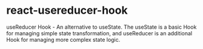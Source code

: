 # react-usereducer-hook
useReducer Hook - An alternative to useState. The useState is a basic Hook for managing simple state transformation, and useReducer is an additional Hook for managing more complex state logic.
